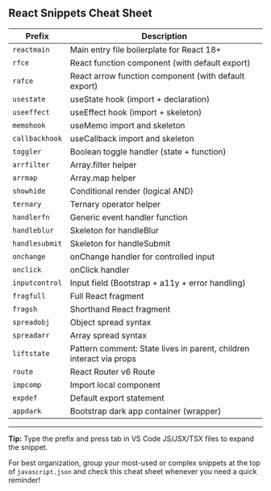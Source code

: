 ## React Snippets Cheat Sheet

| Prefix        | Description                                             |
|---------------|--------------------------------------------------------|
| `reactmain`   | Main entry file boilerplate for React 18+              |
| `rfce`        | React function component (with default export)         |
| `rafce`       | React arrow function component (with default export)   |
| `usestate`    | useState hook (import + declaration)                   |
| `useeffect`   | useEffect hook (import + skeleton)                     |
| `memohook`    | useMemo import and skeleton                            |
| `callbackhook`| useCallback import and skeleton                        |
| `toggler`     | Boolean toggle handler (state + function)              |
| `arrfilter`   | Array.filter helper                                    |
| `arrmap`      | Array.map helper                                       |
| `showhide`    | Conditional render (logical AND)                       |
| `ternary`     | Ternary operator helper                                |
| `handlerfn`   | Generic event handler function                         |
| `handleblur`  | Skeleton for handleBlur                                |
| `handlesubmit`| Skeleton for handleSubmit                              |
| `onchange`    | onChange handler for controlled input                  |
| `onclick`     | onClick handler                                        |
| `inputcontrol`| Input field (Bootstrap + a11y + error handling)        |
| `fragfull`    | Full React fragment                                    |
| `fragsh`      | Shorthand React fragment                               |
| `spreadobj`   | Object spread syntax                                   |
| `spreadarr`   | Array spread syntax                                    |
| `liftstate`   | Pattern comment: State lives in parent, children interact via props |
| `route`       | React Router v6 Route                                  |
| `impcomp`     | Import local component                                 |
| `expdef`      | Default export statement                               |
| `appdark`     | Bootstrap dark app container (wrapper)                 |

---

**Tip:** Type the prefix and press tab in VS Code JS/JSX/TSX files to expand the snippet.

For best organization, group your most-used or complex snippets at the top of `javascript.json` and check this cheat sheet whenever you need a quick reminder!

